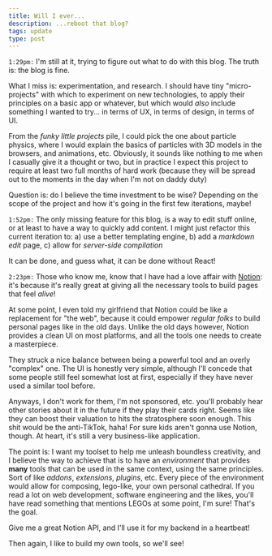 ```yaml
---
title: Will I ever...
description: ...reboot that blog?
tags: update
type: post
---
```


`1:29pm:` I'm still at it, trying to figure out what to do with this blog. The truth is: the blog is fine.

What I miss is: experimentation, and research. I should have tiny "micro-projects" with which to experiment on new technologies, to apply their principles on a basic app or whatever, but which would *also* include something I wanted to try... in terms of UX, in terms of design, in terms of UI.

From the *funky little projects* pile, I could pick the one about particle physics, where I would explain the basics of particles with 3D models in the browsers, and animations, etc. Obviously, it sounds like nothing to me when I casually give it a thought or two, but in practice I expect this project to require at least two full months of hard work (because they will be spread out to the moments in the day when I'm not on daddy duty)

Question is: do I believe the time investment to be wise? Depending on the scope of the project and how it's going in the first few iterations, maybe!

`1:52pm:` The only missing feature for this blog, is a way to edit stuff online, or at least to have a way to quickly add content. I might just refactor this current iteration to: a) use a better templating engine, b) add a *markdown edit* page, c) allow for *server-side compilation*

It can be done, and guess what, it can be done without React!

`2:23pm:` Those who know me, know that I have had a love affair with [Notion](https://notion.so): it's because it's really great at giving all the necessary tools to build pages that feel *alive*!

At some point, I even told my girlfriend that Notion could be like a replacement for "the web", because it could empower *regular folks* to build personal pages like in the old days. Unlike the old days however, Notion provides a clean UI on most platforms, and all the tools one needs to create a masterpiece.

They struck a nice balance between being a powerful tool and an overly "complex" one. The UI is honestly very simple, although I'll concede that some people still feel somewhat lost at first, especially if they have never used a similar tool before.

Anyways, I don't work for them, I'm not sponsored, etc. you'll probably hear other stories about it in the future if they play their cards right. Seems like they can boost their valuation to hits the stratosphere soon enough. This shit would be the anti-TikTok, haha! For sure kids aren't gonna use Notion, though. At heart, it's still a very business-like application.

The point is: I want my toolset to help me unleash boundless creativity, and I believe the way to achieve that is to have an *environment* that provides **many** tools that can be used in the same context, using the same principles. Sort of like *addons*, *extensions*, *plugins*, etc. Every piece of the environment would allow for composing, lego-like, your own personal cathedral. If you read a lot on web development, software engineering and the likes, you'll have read something that mentions LEGOs at some point, I'm sure! That's the goal.

Give me a great Notion API, and I'll use it for my backend in a heartbeat!

Then again, I like to build my own tools, so we'll see!
